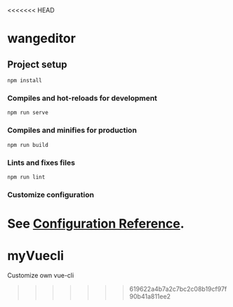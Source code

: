 <<<<<<< HEAD
# wangeditor

## Project setup
```
npm install
```

### Compiles and hot-reloads for development
```
npm run serve
```

### Compiles and minifies for production
```
npm run build
```

### Lints and fixes files
```
npm run lint
```

### Customize configuration
See [Configuration Reference](https://cli.vuejs.org/config/).
=======
# myVuecli
Customize  own vue-cli
>>>>>>> 619622a4b7a2c7bc2c08b19cf97f90b41a811ee2
